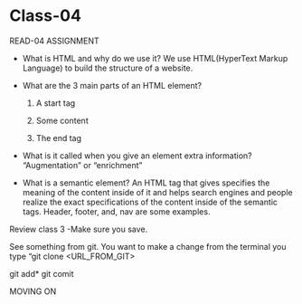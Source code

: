 # Class-04

READ-04 ASSIGNMENT

* What is HTML and why do we use it?
We use HTML(HyperText Markup Language) to build the structure of a website.

* What are the 3 main parts of an HTML element?

    1. A start tag

    2. Some content

    3. The end tag

* What is it called when you give an element extra information?
“Augmentation” or “enrichment”

* What is a semantic element?
An HTML tag that gives specifies the meaning of the content inside of it and helps search engines and people realize the exact specifications of the content inside of the semantic tags. Header, footer, and, nav are some examples.

Review class 3
-Make sure you save.

See something from git. You want to make a change from the terminal you type “git clone <URL_FROM_GIT>

git add*
git comit

MOVING ON
